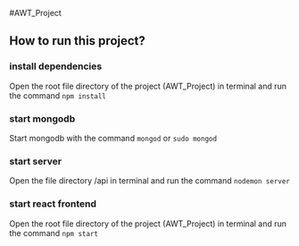 #AWT_Project

## How to run this project?

### install dependencies
Open the root file directory of the project (AWT_Project) in terminal and run the command `npm install`

### start mongodb 
Start mongodb with the command `mongod` or `sudo mongod`

### start server

Open the file directory /api in terminal and run the command `nodemon server`

### start react frontend

Open the root file directory of the project (AWT_Project) in terminal and run the command `npm start`
